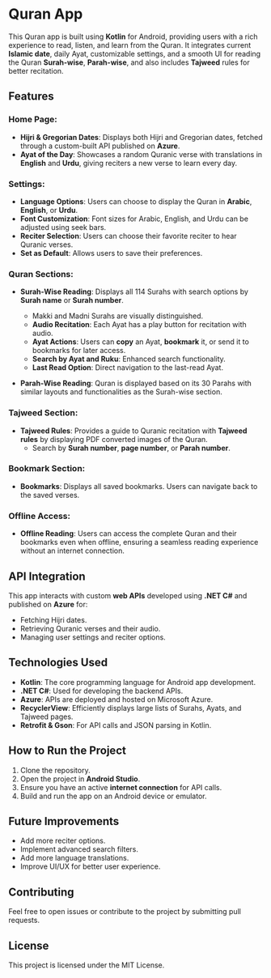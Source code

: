 # Quran App

This Quran app is built using **Kotlin** for Android, providing users with a rich experience to read, listen, and learn from the Quran. 
It integrates current **Islamic date**, daily Ayat, customizable settings, and a smooth UI for reading the Quran **Surah-wise**, **Parah-wise**, and also includes **Tajweed** rules for better recitation.

## Features

### Home Page:
- **Hijri & Gregorian Dates**: Displays both Hijri and Gregorian dates, fetched through a custom-built API published on **Azure**.
- **Ayat of the Day**: Showcases a random Quranic verse with translations in **English** and **Urdu**, giving reciters a new verse to learn every day.

### Settings:
- **Language Options**: Users can choose to display the Quran in **Arabic**, **English**, or **Urdu**.
- **Font Customization**: Font sizes for Arabic, English, and Urdu can be adjusted using seek bars.
- **Reciter Selection**: Users can choose their favorite reciter to hear Quranic verses.
- **Set as Default**: Allows users to save their preferences.

### Quran Sections:
- **Surah-Wise Reading**: Displays all 114 Surahs with search options by **Surah name** or **Surah number**. 
  - Makki and Madni Surahs are visually distinguished.
  - **Audio Recitation**: Each Ayat has a play button for recitation with audio.
  - **Ayat Actions**: Users can **copy** an Ayat, **bookmark** it, or send it to bookmarks for later access.
  - **Search by Ayat and Ruku**: Enhanced search functionality.
  - **Last Read Option**: Direct navigation to the last-read Ayat.

- **Parah-Wise Reading**: Quran is displayed based on its 30 Parahs with similar layouts and functionalities as the Surah-wise section.

### Tajweed Section:
- **Tajweed Rules**: Provides a guide to Quranic recitation with **Tajweed rules** by displaying PDF converted images of the Quran.
  - Search by **Surah number**, **page number**, or **Parah number**.

### Bookmark Section:
- **Bookmarks**: Displays all saved bookmarks. Users can navigate back to the saved verses.

### Offline Access:
- **Offline Reading**: Users can access the complete Quran and their bookmarks even when offline, ensuring a seamless reading experience without an internet connection.

## API Integration
This app interacts with custom **web APIs** developed using **.NET C#** and published on **Azure** for:
- Fetching Hijri dates.
- Retrieving Quranic verses and their audio.
- Managing user settings and reciter options.

## Technologies Used
- **Kotlin**: The core programming language for Android app development.
- **.NET C#**: Used for developing the backend APIs.
- **Azure**: APIs are deployed and hosted on Microsoft Azure.
- **RecyclerView**: Efficiently displays large lists of Surahs, Ayats, and Tajweed pages.
- **Retrofit & Gson**: For API calls and JSON parsing in Kotlin.

## How to Run the Project
1. Clone the repository.
2. Open the project in **Android Studio**.
3. Ensure you have an active **internet connection** for API calls.
4. Build and run the app on an Android device or emulator.

## Future Improvements
- Add more reciter options.
- Implement advanced search filters.
- Add more language translations.
- Improve UI/UX for better user experience.

## Contributing
Feel free to open issues or contribute to the project by submitting pull requests.

## License
This project is licensed under the MIT License.
